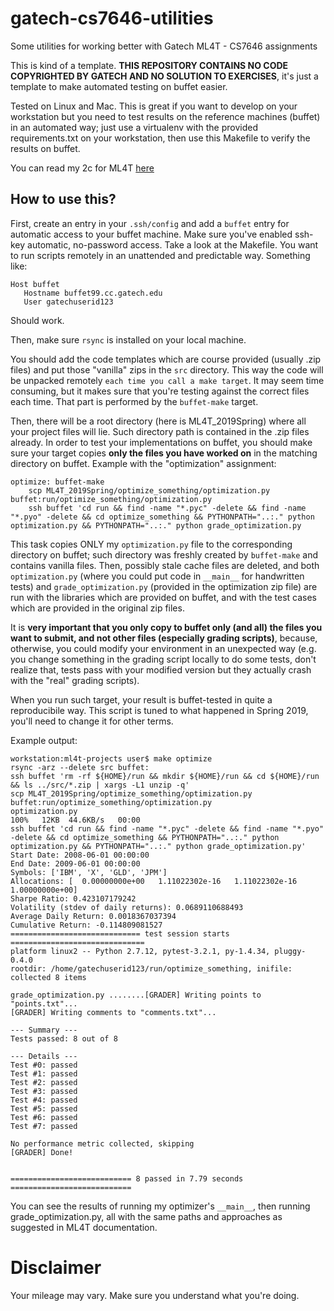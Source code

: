 # gatech-cs7646-utilities
Some utilities for working better with Gatech ML4T - CS7646 assignments

This is kind of a template. **THIS REPOSITORY CONTAINS NO CODE COPYRIGHTED BY GATECH AND NO SOLUTION TO EXERCISES**,
it's just a template to make automated testing on buffet easier.

Tested on Linux and Mac. This is great if you want to develop on your workstation but you need to test
results on the reference machines (buffet) in an automated way; just use a virtualenv with
the provided requirements.txt on your workstation, then use this Makefile to verify the results
on buffet.

You can read my 2c for ML4T [here](https://www.reddit.com/r/OMSCS/comments/biqvgr/succeeding_in_cs7646_ml4t_my_2c/)

## How to use this?

First, create an entry in your ```.ssh/config``` and add a ```buffet``` entry for automatic access
to your buffet machine. Make sure you've enabled ssh-key automatic, no-password access.
Take a look at the Makefile. You want to run scripts remotely in an unattended and predictable way. Something like:

```
Host buffet
   Hostname buffet99.cc.gatech.edu
   User gatechuserid123
```

Should work.

Then, make sure ```rsync``` is installed on your local machine.

You should add the code templates which are course provided (usually .zip files) and put those "vanilla" zips in the ```src```
directory. This way the code will be unpacked remotely ```each time you call a make target```. It may seem 
time consuming, but it makes sure that you're testing against the correct files each time. That part is performed
by the ```buffet-make``` target.

Then, there will be a root directory (here is ML4T_2019Spring) where all your project files will lie. Such directory path is
contained in the .zip files already. In order to test
your implementations on buffet, you should make sure your target copies **only the files you have worked on** in the matching
directory on buffet. Example with the "optimization" assignment:

```
optimize: buffet-make
	scp ML4T_2019Spring/optimize_something/optimization.py buffet:run/optimize_something/optimization.py
	ssh buffet 'cd run && find -name "*.pyc" -delete && find -name "*.pyo" -delete && cd optimize_something && PYTHONPATH="..:." python optimization.py && PYTHONPATH="..:." python grade_optimization.py
```



This task copies ONLY my ```optimization.py``` file to the corresponding directory on buffet; such directory was freshly created
by ```buffet-make``` and contains vanilla files.
Then, possibly stale cache files are deleted, and both ```optimization.py``` (where you could put code in ```__main__``` for handwritten tests)
and ```grade_optimization.py``` (provided in the optimization zip file) are run with the libraries which are provided on buffet, and with the test
cases which are provided in the original zip files.

It is **very important that you only copy to buffet only (and all) the files you want to submit, and not other files (especially grading scripts)**,
because, otherwise, you could modify your environment in an unexpected way (e.g. you change something in the grading script locally to do some tests,
don't realize that, tests pass with your modified version but they actually crash with the "real" grading scripts).

When you run such target, your result is buffet-tested in quite a reproducibile way. This script is tuned to what happened in Spring 2019, you'll need
to change it for other terms.

Example output:

```
workstation:ml4t-projects user$ make optimize
rsync -arz --delete src buffet:
ssh buffet 'rm -rf ${HOME}/run && mkdir ${HOME}/run && cd ${HOME}/run && ls ../src/*.zip | xargs -L1 unzip -q'
scp ML4T_2019Spring/optimize_something/optimization.py buffet:run/optimize_something/optimization.py
optimization.py                                                                                              100%   12KB  44.6KB/s   00:00
ssh buffet 'cd run && find -name "*.pyc" -delete && find -name "*.pyo" -delete && cd optimize_something && PYTHONPATH="..:." python optimization.py && PYTHONPATH="..:." python grade_optimization.py'
Start Date: 2008-06-01 00:00:00
End Date: 2009-06-01 00:00:00
Symbols: ['IBM', 'X', 'GLD', 'JPM']
Allocations: [  0.00000000e+00   1.11022302e-16   1.11022302e-16   1.00000000e+00]
Sharpe Ratio: 0.423107179242
Volatility (stdev of daily returns): 0.0689110688493
Average Daily Return: 0.0018367037394
Cumulative Return: -0.114809081527
============================= test session starts ==============================
platform linux2 -- Python 2.7.12, pytest-3.2.1, py-1.4.34, pluggy-0.4.0
rootdir: /home/gatechuserid123/run/optimize_something, inifile:
collected 8 items

grade_optimization.py ........[GRADER] Writing points to "points.txt"...
[GRADER] Writing comments to "comments.txt"...

--- Summary ---
Tests passed: 8 out of 8

--- Details ---
Test #0: passed
Test #1: passed
Test #2: passed
Test #3: passed
Test #4: passed
Test #5: passed
Test #6: passed
Test #7: passed

No performance metric collected, skipping
[GRADER] Done!


=========================== 8 passed in 7.79 seconds ===========================
```

You can see the results of running my optimizer's ```__main__```, then running grade_optimization.py, all with the same paths and approaches
as suggested in ML4T documentation.

# Disclaimer

Your mileage may vary. Make sure you understand what you're doing.


